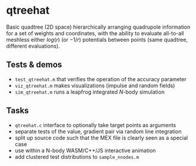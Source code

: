 # qtreehat
Basic quadtree (2D space) hierarchically arranging quadrupole information for a set of weights and coordinates, with the ability to evaluate all-to-all meshless either $log(r)$ (or $-1/r$) potentials between points (same quadtree, different evaluations). 

## Tests & demos
- `test_qtreehat.m` that verifies the operation of the accuracy parameter
- `viz_qtreehat.m` makes visualizations (impulse and random fields)
- `sim_qtreehat.m` runs a leapfrog integrated $N$-body simulation

## Tasks
- `qtreehat.c` interface to optionally take target points as arguments
- separate tests of the value, gradient pair via random line integration
- split up source code such that the MEX file is clearly seen as a special case
- use within a N-body WASM/C++/JS interactive animation
- add clustered test distributions to `sample_nnodes.m`
